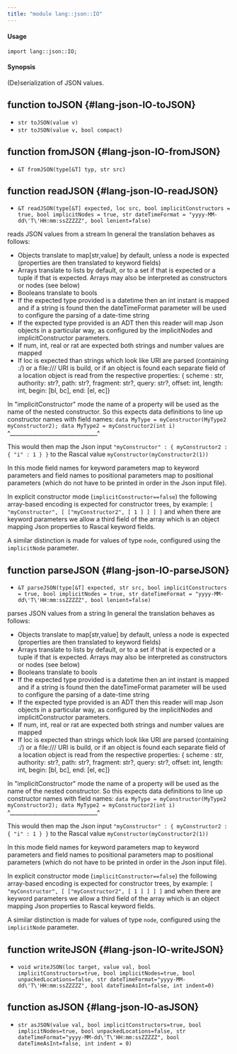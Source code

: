 ```yaml
---
title: "module lang::json::IO"
---
```


#### Usage

`import lang::json::IO;`

#### Synopsis

(De)serialization of JSON values.

## function toJSON {#lang-json-IO-toJSON}

* ``str toJSON(value v)``
* ``str toJSON(value v, bool compact)``

## function fromJSON {#lang-json-IO-fromJSON}

* ``&T fromJSON(type[&T] typ, str src)``

## function readJSON {#lang-json-IO-readJSON}

* ``&T readJSON(type[&T] expected, loc src, bool implicitConstructors = true, bool implicitNodes = true, str dateTimeFormat = "yyyy-MM-dd\'T\'HH:mm:ssZZZZZ", bool lenient=false)``

reads JSON values from a stream
In general the translation behaves as follows:
 * Objects translate to map[str,value] by default, unless a node is expected (properties are then translated to keyword fields)
 * Arrays translate to lists by default, or to a set if that is expected or a tuple if that is expected. Arrays may also be interpreted as constructors or nodes (see below)
 * Booleans translate to bools
 * If the expected type provided is a datetime then an int instant is mapped and if a string is found then the dateTimeFormat parameter will be used to configure the parsing of a date-time string
 * If the expected type provided is an ADT then this reader will map Json objects in a particular way, as configured by the implicitNodes and implicitConstructor 
   parameters.
 * If num, int, real or rat are expected both strings and number values are mapped
 * If loc is expected than strings which look like URI are parsed (containing :/) or a file:/// URI is build, or if an object is found each separate field of
   a location object is read from the respective properties: { scheme : str, authority: str?, path: str?, fragment: str?, query: str?, offset: int, length: int, begin: [bl, bc], end: [el, ec]}
  
In "implicitConstructor" mode the name of a property will be used as the name of the nested constructor. So this expects data definitions to line up constructor
names with field names: `data MyType = myConstructor(MyType2 myConstructor2); data MyType2 = myConstructor2(int i)`
                                                             ^_______________________________^
                                                             
This would then map the Json input `"myConstructor" : { myConstructor2 : { "i" : 1 } }` to the Rascal value `myConstructor(myConstructor2(1))`
                                                             
In this mode field names for keyword parameters map to keyword parameters and field names to positional parameters map to positional parameters (which do not have
to be printed in order in the Json input file).                                                             
                                                             
In explicit constructor mode (`implicitConstructor==false`) the following array-based encoding is expected for constructor trees, by example:
   `[ "myConstructor", [ ["myConstructor2", [ 1 ] ] ] ]` and when there are keyword parameters we allow a third field of the array which is an object mapping
   Json properties to Rascal keyword fields.  
   
A similar distinction is made for values of type `node`, configured using the `implicitNode` parameter.                                                                                                                    

## function parseJSON {#lang-json-IO-parseJSON}

* ``&T parseJSON(type[&T] expected, str src, bool implicitConstructors = true, bool implicitNodes = true, str dateTimeFormat = "yyyy-MM-dd\'T\'HH:mm:ssZZZZZ", bool lenient=false)``

parses JSON values from a string
In general the translation behaves as follows:
 * Objects translate to map[str,value] by default, unless a node is expected (properties are then translated to keyword fields)
 * Arrays translate to lists by default, or to a set if that is expected or a tuple if that is expected. Arrays may also be interpreted as constructors or nodes (see below)
 * Booleans translate to bools
 * If the expected type provided is a datetime then an int instant is mapped and if a string is found then the dateTimeFormat parameter will be used to configure the parsing of a date-time string
 * If the expected type provided is an ADT then this reader will map Json objects in a particular way, as configured by the implicitNodes and implicitConstructor 
   parameters.
 * If num, int, real or rat are expected both strings and number values are mapped
 * If loc is expected than strings which look like URI are parsed (containing :/) or a file:/// URI is build, or if an object is found each separate field of
   a location object is read from the respective properties: { scheme : str, authority: str?, path: str?, fragment: str?, query: str?, offset: int, length: int, begin: [bl, bc], end: [el, ec]}
  
In "implicitConstructor" mode the name of a property will be used as the name of the nested constructor. So this expects data definitions to line up constructor
names with field names: `data MyType = myConstructor(MyType2 myConstructor2); data MyType2 = myConstructor2(int i)`
                                                             ^_______________________________^
                                                             
This would then map the Json input `"myConstructor" : { myConstructor2 : { "i" : 1 } }` to the Rascal value `myConstructor(myConstructor2(1))`
                                                             
In this mode field names for keyword parameters map to keyword parameters and field names to positional parameters map to positional parameters (which do not have
to be printed in order in the Json input file).                                                             
                                                             
In explicit constructor mode (`implicitConstructor==false`) the following array-based encoding is expected for constructor trees, by example:
   `[ "myConstructor", [ ["myConstructor2", [ 1 ] ] ] ]` and when there are keyword parameters we allow a third field of the array which is an object mapping
   Json properties to Rascal keyword fields.  
   
A similar distinction is made for values of type `node`, configured using the `implicitNode` parameter.                                                                                                                    

## function writeJSON {#lang-json-IO-writeJSON}

* ``void writeJSON(loc target, value val, bool implicitConstructors=true, bool implicitNodes=true, bool unpackedLocations=false, str dateTimeFormat="yyyy-MM-dd\'T\'HH:mm:ssZZZZZ", bool dateTimeAsInt=false, int indent=0)``

## function asJSON {#lang-json-IO-asJSON}

* ``str asJSON(value val, bool implicitConstructors=true, bool implicitNodes=true, bool unpackedLocations=false, str dateTimeFormat="yyyy-MM-dd\'T\'HH:mm:ssZZZZZ", bool dateTimeAsInt=false, int indent = 0)``

